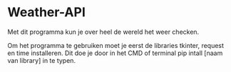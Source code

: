 # Weather-API

Met dit programma kun je over heel de wereld het weer checken.

Om het programma te gebruiken moet je eerst de libraries tkinter, request en time installeren.
Dit doe je door in het CMD of terminal pip intall [naam van library] in te typen.
